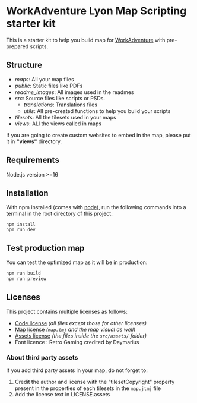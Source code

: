 # WorkAdventure Lyon Map Scripting starter kit

This is a starter kit to help you build map for [WorkAdventure](https://workadventu.re) with pre-prepared scripts.

## Structure
* *maps*: All your map files
* *public*: Static files like PDFs
* *readme_images*: All images used in the readmes
* *src*: Source files like scripts or PSDs. 
  * *translations*: Translations files
  * *utils*: All pre-created functions to help you build your scripts
* *tilesets*: All the tilesets used in your maps
* *views*: ALl the views called in maps 

If you are going to create custom websites to embed in the map, please put it in **"views"** directory.

## Requirements

Node.js version >=16

## Installation

With npm installed (comes with [node](https://nodejs.org/en/)), run the following commands into a terminal in the root directory of this project:

```shell
npm install
npm run dev
```

## Test production map

You can test the optimized map as it will be in production:
```sh
npm run build
npm run preview
```

## Licenses

This project contains multiple licenses as follows:

* [Code license](./LICENSE.code) *(all files except those for other licenses)*
* [Map license](./LICENSE.map) *(`map.tmj` and the map visual as well)*
* [Assets license](./LICENSE.assets) *(the files inside the `src/assets/` folder)*
* Font licence : Retro Gaming credited by Daymarius


### About third party assets

If you add third party assets in your map, do not forget to:
1. Credit the author and license with the "tilesetCopyright" property present in the properties of each tilesets in the `map.jtmj` file
2. Add the license text in LICENSE.assets
